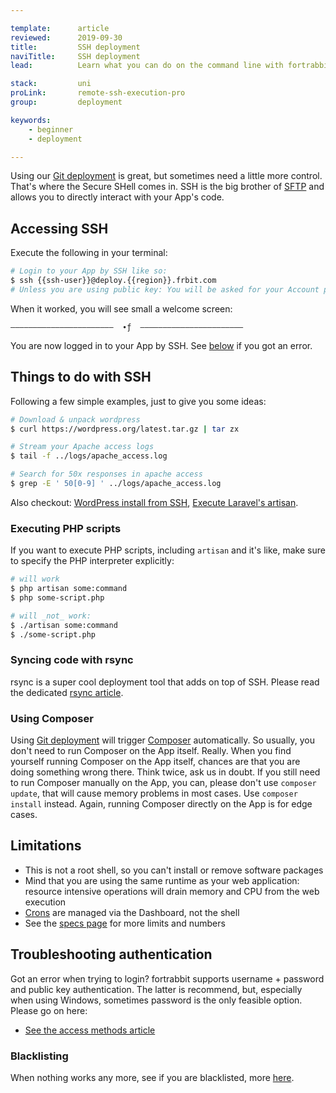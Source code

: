 ```yaml
---

template:      article
reviewed:      2019-09-30
title:         SSH deployment
naviTitle:     SSH deployment
lead:          Learn what you can do on the command line with fortrabbit Apps.

stack:         uni
proLink:       remote-ssh-execution-pro
group:         deployment

keywords:
    - beginner
    - deployment

---
```


Using our [Git deployment](git-deployment) is great, but sometimes need a little more control. That's where the Secure SHell comes in. SSH is the big brother of [SFTP](sftp-uni) and allows you to directly interact with your App's code.


## Accessing SSH

Execute the following in your terminal:

```bash
# Login to your App by SSH like so:
$ ssh {{ssh-user}}@deploy.{{region}}.frbit.com
# Unless you are using public key: You will be asked for your Account password
```

When it worked, you will see small a welcome screen:

```
–––––––––––––––––––––––  ∙ƒ  –––––––––––––––––––––––
```

You are now logged in to your App by SSH. See [below](#toc-troubleshooting-authentication) if you got an error.

## Things to do with SSH

Following a few simple examples, just to give you some ideas:

```bash
# Download & unpack wordpress
$ curl https://wordpress.org/latest.tar.gz | tar zx

# Stream your Apache access logs
$ tail -f ../logs/apache_access.log

# Search for 50x responses in apache access
$ grep -E ' 50[0-9] ' ../logs/apache_access.log
```

Also checkout: [WordPress install from SSH](install-wordpress-4-uni#toc-installing-wordpress-with-ssh), [Execute Laravel's artisan](install-laravel-5-uni#toc-migrate-amp-other-artisan-commands).


### Executing PHP scripts

If you want to execute PHP scripts, including `artisan` and it's like, make sure to specify the PHP interpreter explicitly:

```bash
# will work
$ php artisan some:command
$ php some-script.php

# will _not_ work:
$ ./artisan some:command
$ ./some-script.php
```

### Syncing code with rsync

rsync is a super cool deployment tool that adds on top of SSH. Please read the dedicated [rsync article](/rsync).

### Using Composer

Using [Git deployment](git-deployment) will trigger [Composer](composer) automatically. So usually, you don't need to run Composer on the App itself. Really. When you find yourself running Composer on the App itself, chances are that you are doing something wrong there. Think twice, ask us in doubt. If you still need to run Composer manually on the App, you can, please don't use `composer update`, that will cause memory problems in most cases. Use `composer install` instead. Again, running Composer directly on the App is for edge cases.


## Limitations

* This is not a root shell, so you can't install or remove software packages
* Mind that you are using the same runtime as your web application: resource intensive operations will drain memory and CPU from the web execution
* [Crons](/cron-job-uni) are managed via the Dashboard, not the shell
* See the [specs page](https://fortrabbit.com/specs) for more limits and numbers


## Troubleshooting authentication

Got an error when trying to login? fortrabbit supports username + password and public key authentication. The latter is recommend, but, especially when using Windows, sometimes password is the only feasible option. Please go on here:

* [See the access methods article](access-methods)


### Blacklisting

When nothing works any more, see if you are blacklisted, more [here](/troubleshooting#toc-blacklisting).
